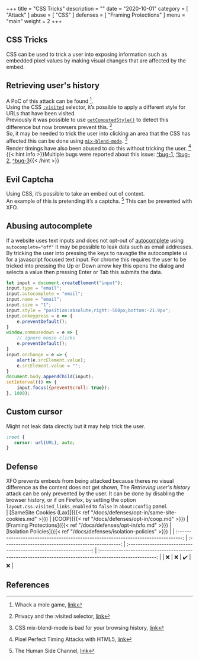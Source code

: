 +++
title = "CSS Tricks"
description = ""
date = "2020-10-01"
category = [
    "Attack"
]
abuse = [
    "CSS"
]
defenses = [
    "Framing Protections"
]
menu = "main"
weight = 2
+++

## CSS Tricks
CSS can be used to trick a user into exposing information such as embedded pixel values by making visual changes that are affected by the embed.

## Retrieving user's history
A PoC of this attack can be found [^leak-1].  
Using the CSS [`:visited`](https://developer.mozilla.org/en-US/docs/Web/CSS/:visited) selector, it’s possible to apply a different style for URLs that have been visited.  
Previously it was possible to use [`getComputedStyle()`](https://developer.mozilla.org/en-US/docs/Web/API/Window/getComputedStyle) to detect this difference but now browsers prevent this. [^changes-1]   
So, it may be needed to trick the user into clicking an area that the CSS has affected this can be done using [`mix-blend-mode`](https://developer.mozilla.org/en-US/docs/Web/CSS/mix-blend-mode). [^blend-mode]   
Render timings have also been abused to do this without tricking the user. [^render-timings]  
{{< hint info >}}Multiple bugs were reported about this issue: [^bug-1](https://bugs.chromium.org/p/chromium/issues/detail?id=712246), [^bug-2](https://bugs.chromium.org/p/chromium/issues/detail?id=713521), [^bug-3](https://bugzilla.mozilla.org/show_bug.cgi?id=147777){{< /hint >}}

## Evil Captcha
Using CSS, it’s possible to take an embed out of context.  
An example of this is pretending it’s a captcha. [^leak-2]
This can be prevented with XFO.

## Abusing autocomplete
If a website uses text inputs and does not opt-out of [autocomplete](https://developer.mozilla.org/en-US/docs/Web/HTML/Attributes/autocomplete) using ```autocomplete="off"``` it may be possible to leak data such as email addresses. By tricking the user into pressing the keys to navagtie the autocomplete ui for a javascript focused text input.
For chrome this requires the user to be tricked into pressing the Up or Down arrow key this opens the dialog and selects a value then pressing Enter or Tab this submits the data. 
```javascript
let input = document.createElement("input");
input.type = "email";
input.autocomplete = "email";
input.name = "email";
input.size = "1";
input.style = "position:absolute;right:-500px;bottom:-21.9px";
input.onkeypress = e => {
    e.preventDefault();
}
window.onmousedown = e => {
    // ignore mouse clicks
    e.preventDefault();
}
input.onchange = e => {
    alert(e.srcElement.value);
    e.srcElement.value = "";
}
document.body.appendChild(input);
setInterval(() => {
    input.focus({preventScroll: true});
}, 1000);
```

## Custom cursor
Might not leak data directly but it may help trick the user.
```css
:root {
   cursor: url(URL), auto;            
}
```

## Defense
XFO prevents embeds from being attacked because theres no visual difference as the content does not get shown,
The *Retrieving user's history* attack can be only prevented by the user. It can be done by disabling the browser history, or if on Firefox, by setting the option `layout.css.visited_links_enabled` to `false` in `about:config` panel.  
| [SameSite Cookies (Lax)]({{< ref "/docs/defenses/opt-in/same-site-cookies.md" >}}) | [COOP]({{< ref "/docs/defenses/opt-in/coop.md" >}}) | [Framing Protections]({{< ref "/docs/defenses/opt-in/xfo.md" >}}) |                  [Isolation Policies]({{< ref "/docs/defenses/isolation-policies" >}})                   |
| :--------------------------------------------------------------------------------: | :-------------------------------------------------: | :---------------------------------------------------------------: | :------------------------------------------------------------------------------------------------------: |
|                                         ❌                                          |                          ❌                          |                                 ✔️                                 | ❌  |
## References
[^leak-1]: Whack a mole game, [link](https://lcamtuf.coredump.cx/whack/)  
[^changes-1]: Privacy and the :visited selector, [link](https://developer.mozilla.org/en-US/docs/Web/CSS/Privacy_and_the_:visited_selector)  
[^blend-mode]: CSS mix-blend-mode is bad for your browsing history, [link](https://lcamtuf.blogspot.com/2016/08/css-mix-blend-mode-is-bad-for-keeping.html)  
[^render-timings]: Pixel Perfect Timing Attacks with HTML5, [link](https://go.contextis.com/rs/140-OCV-459/images/Pixel_Perfect_Timing_Attacks_with_HTML5_Whitepaper%20%281%29.pdf)  
[^leak-2]: The Human Side Channel, [link](https://ronmasas.com/posts/the-human-side-channel)  
